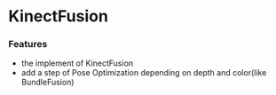 # KinectFusion
### Features
-  the implement of KinectFusion
-  add a step of Pose Optimization depending on depth and color(like BundleFusion)
